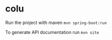 
# colu

Run the project with maven `mvn spring-boot:run`

To generate API documentation run `mvn site`

